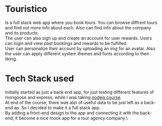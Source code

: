 # Touristico
Is a full stack web app where you book tours. You can browse diffrent tours and find out more info about each. Also can find info about the company and its products.\
The user can also sign up and create an account for user rewards. Users can login and view past bookings and rewards to be fulfilled.\
User can personalize their account by uploading an img for an avatar. Also the user can apply different system themes and fonts according to their liking.

# Tech Stack used
Initially started as just a back end app, for just testing different features of mongoose and express; while I was taking <a target="_blank" href="https://www.udemy.com/course/nodejs-express-mongodb-bootcamp/" target="_blank">nodejs course</a>.\
At end of the course, there was alot of useful data to be just left as a back-end ap. So I decided to make it a full stack app.\
By adding a front-end design to the app and connecting it with the back-end, it become a nice mock app for a tour agency company.\

